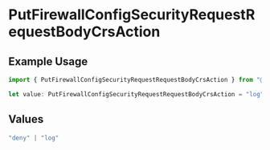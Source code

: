 # PutFirewallConfigSecurityRequestRequestBodyCrsAction

## Example Usage

```typescript
import { PutFirewallConfigSecurityRequestRequestBodyCrsAction } from "@vercel/sdk/models/putfirewallconfigop.js";

let value: PutFirewallConfigSecurityRequestRequestBodyCrsAction = "log";
```

## Values

```typescript
"deny" | "log"
```